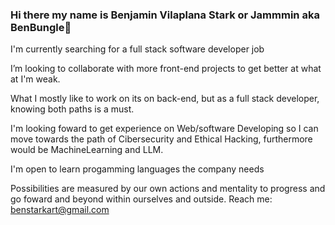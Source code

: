 ### Hi there my name is Benjamin Vilaplana Stark or Jammmin aka BenBungle👋

I'm currently searching for a full stack software developer job 

I’m looking to collaborate with more front-end projects to get better at what at I'm weak.

What I mostly like to work on its on back-end, but as a full stack developer, knowing both paths is a must.

I'm looking foward to get experience on Web/software Developing so I can move towards the path of Cibersecurity and Ethical Hacking, furthermore would be MachineLearning and LLM.

I'm open to learn progamming languages the company needs


Possibilities are measured by our own actions and mentality to progress and go foward and beyond within ourselves and outside.
Reach me: benstarkart@gmail.com



<!--
**BenBungle/BenBungle** is a ✨ _special_ ✨ repository because its `README.md` (this file) appears on your GitHub profile.

Here are some ideas to get you started:

- 🔭 I’m currently working on ...
- 🌱 I’m currently learning ...
- 👯 I’m looking to collaborate on ...
- 🤔 I’m looking for help with ...
- 💬 Ask me about ...
- 📫 How to reach me: ...
- 😄 Pronouns: ...
- ⚡ Fun fact: ...
-->

